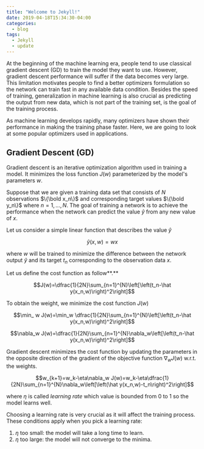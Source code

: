 ```yaml
---
title: "Welcome to Jekyll!"
date: 2019-04-18T15:34:30-04:00
categories:
  - blog
tags:
  - Jekyll
  - update
---
```


At the beginning of the machine learning era, people tend to use classical gradient descent (GD) to train the model they want to use. However, gradient descent performance will suffer if the data becomes very large. This limitation motivates people to find a better optimizers formulation so the network can train fast in any available data condition. Besides the speed of training, generalization in machine learning is also crucial as predicting the output from new data, which is not part of the training set, is the goal of the training process.

As machine learning develops rapidly, many optimizers have shown their performance in making the training phase faster. Here, we are going to look at some popular optimizers used in applications.

## Gradient Descent (GD)

Gradient descent is an iterative optimization algorithm used in training a model. It minimizes the loss function $J(w)$ parameterized by the model's parameters $w$.

Suppose that we are given a training data set that consists of $N$ observations $\{\bold x_n\}$ and corresponding target values $\{\bold y_n\}$ where $n=1,\dots, N$. The goal of training a network is to achieve the performance when the network can predict the value ${\hat y}$ from any new value of $x$. 

Let us consider a simple linear function that describes the value ${\hat y}$ 

$$\hat y(x,w) = wx$$

where $w$ will be trained to minimize the difference between the network output $\hat y$ and its target $t_n$ corresponding to the observation data $x$.

Let us define the cost function as follow**.**

$$J(w)=\dfrac{1}{2N}\sum_{n=1}^{N}\left[\left(t_n-\hat y(x_n,w)\right)^2\right]$$

To obtain the weight, we minimize the cost function $J(w)$

$$\min_ w J(w)=\min_w \dfrac{1}{2N}\sum_{n=1}^{N}\left[\left(t_n-\hat y(x_n,w)\right)^2\right]$$

$$\nabla_w J(w)=\dfrac{1}{2N}\sum_{n=1}^{N}\nabla_w\left[\left(t_n-\hat y(x_n,w)\right)^2\right]$$

Gradient descent minimizes the cost function by updating the parameters in the opposite direction of the gradient of the objective function  $\nabla_w J(w)$ w.r.t. the weights.

$$w_{k+1}=w_k-\eta\nabla_w J(w)=w_k-\eta\dfrac{1}{2N}\sum_{n=1}^{N}\nabla_w\left[\left(\hat y(x_n,w)-t_n\right)^2\right]$$

where $\eta$ is called *learning rate* which value is bounded from 0 to 1 so the model learns well.

Choosing a learning rate is very crucial as it will affect the training process. These conditions apply when you pick a learning rate:

1. $\eta$ too small: the model will take a long time to learn.
2. $\eta$ too large: the model will not converge to the minima.
